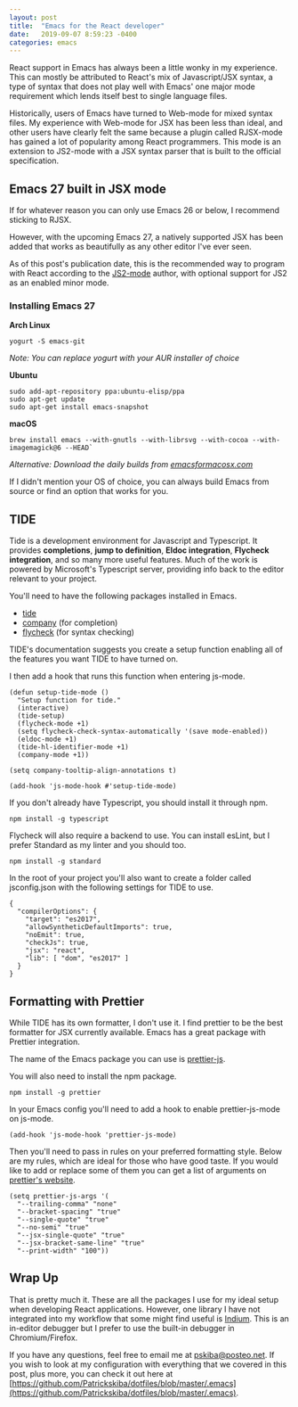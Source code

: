 ```yaml
---
layout: post
title:  "Emacs for the React developer"
date:   2019-09-07 8:59:23 -0400
categories: emacs
---
```

React support in Emacs has always been a little wonky in my experience. This can mostly be attributed to React's mix of Javascript/JSX syntax, a type of syntax that does not play well with Emacs' one major mode requirement which lends itself best to single language files. 

Historically, users of Emacs have turned to Web-mode for mixed syntax files. My experience with Web-mode for JSX has been less than ideal, and other users have clearly felt the same because a plugin called RJSX-mode has gained a lot of popularity among React programmers. This mode is an extension to JS2-mode with a JSX syntax parser that is built to the official specification. 

## Emacs 27 built in JSX mode

If for whatever reason you can only use Emacs 26 or below, I recommend sticking to RJSX. 

However, with the upcoming Emacs 27, a natively supported JSX has been added that works as beautifully as any other editor I've ever seen. 

As of this post's publication date, this is the recommended way to program with React according to the [JS2-mode](https://github.com/mooz/js2-mode) author, with optional support for JS2 as an enabled minor mode.

### Installing Emacs 27

**Arch Linux**
```
yogurt -S emacs-git
```
*Note: You can replace yogurt with your AUR installer of choice*

**Ubuntu**
```
sudo add-apt-repository ppa:ubuntu-elisp/ppa
sudo apt-get update
sudo apt-get install emacs-snapshot
```

**macOS**
```
brew install emacs --with-gnutls --with-librsvg --with-cocoa --with-imagemagick@6 --HEAD`
```
*Alternative: Download the daily builds from  [emacsformacosx.com](https://emacsformacosx.com/builds)*

If I didn't mention your OS of choice, you can always build Emacs from source or find an option that works for you.

## TIDE
Tide is a development environment for Javascript and Typescript. It provides **completions**, **jump to definition**, **Eldoc integration**, **Flycheck integration**, and so many more useful features. Much of the work is powered by Microsoft's Typescript server, providing info back to the editor relevant to your project.

You'll need to have the following packages installed in Emacs.

 - [tide](http://melpa.org/#/tide)  
 - [company](http://melpa.org/#/company) (for completion)
 - [flycheck](http://melpa.org/#/flycheck) (for syntax checking)

TIDE's documentation suggests you create a setup function enabling all of the features you want TIDE to have turned on.

I then add a hook that runs this function when entering js-mode.
```
(defun setup-tide-mode ()
  "Setup function for tide."
  (interactive)
  (tide-setup)
  (flycheck-mode +1)
  (setq flycheck-check-syntax-automatically '(save mode-enabled))
  (eldoc-mode +1)
  (tide-hl-identifier-mode +1)
  (company-mode +1))

(setq company-tooltip-align-annotations t)

(add-hook 'js-mode-hook #'setup-tide-mode)
```

If you don't already have Typescript, you should install it through npm.
```
npm install -g typescript
```

Flycheck will also require a backend to use. You can install esLint, but I prefer Standard as my linter and you should too.
```
npm install -g standard
```

In the root of your project you'll also want to create a folder called jsconfig.json with the following settings for TIDE to use.

```
{
  "compilerOptions": {
    "target": "es2017",
    "allowSyntheticDefaultImports": true,
    "noEmit": true,
    "checkJs": true,
    "jsx": "react",
    "lib": [ "dom", "es2017" ]
  }
}
```


## Formatting with Prettier
While TIDE has its own formatter, I don't use it. I find prettier to be the best formatter for JSX currently available. Emacs has a great package with Prettier integration.

The name of the Emacs package you can use is [prettier-js](http://melpa.org/#/prettier-js).

You will also need to install the npm package.

```
npm install -g prettier
```

In your Emacs config you'll need to add a hook to enable prettier-js-mode on js-mode.
```
(add-hook 'js-mode-hook 'prettier-js-mode)
```

Then you'll need to pass in rules on your preferred formatting style. Below are my rules, which are ideal for those who have good taste. If you would like to add or replace some of them you can get a list of arguments on [prettier's website](https://prettier.io/docs/en/options.html).

```
(setq prettier-js-args '(
  "--trailing-comma" "none"
  "--bracket-spacing" "true"
  "--single-quote" "true"
  "--no-semi" "true"
  "--jsx-single-quote" "true"
  "--jsx-bracket-same-line" "true"
  "--print-width" "100"))
``` 

## Wrap Up
That is pretty much it. These are all the packages I use for my ideal setup when developing React applications. However, one library I have not integrated into my workflow that some might find useful is [Indium](https://indium.readthedocs.io/en/latest/). This is an in-editor debugger but I prefer to use the built-in debugger in Chromium/Firefox.

If you have any questions, feel free to email me at pskiba@posteo.net. If you wish to look at my configuration with everything that we covered in this post, plus more, you can check it out here at [https://github.com/Patrickskiba/dotfiles/blob/master/.emacs](https://github.com/Patrickskiba/dotfiles/blob/master/.emacs).
